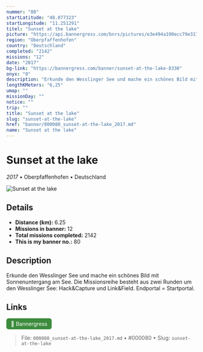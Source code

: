 ```yaml
---
nummer: "80"
startLatitude: "48.077323"
startLongitude: "11.251291"
titel: "Sunset at the lake"
picture: "https://api.bannergress.com/bnrs/pictures/e3e494a190ecc79e317bf49128248159"
region: "Oberpfaffenhofen"
country: "Deutschland"
completed: "2142"
missions: "12"
date: "2017"
bg-link: "https://bannergress.com/banner/sunset-at-the-lake-8330"
onyx: "0"
description: "Erkunde den Wesslinger See und mache ein schönes Bild mit Sonnenuntergang am See. Die Missionsreihe besteht aus zwei Runden um den Wesslinger See: Hack&Capture und Link&Field. Endportal = Startportal."
lengthKMeters: "6,25"
umap: ""
missionDay: ""
notice: ""
trip: ""
title: "Sunset at the lake"
slug: "sunset-at-the-lake"
href: "banner/000080_sunset-at-the-lake_2017.md"
name: "Sunset at the lake"
---
```

# Sunset at the lake

*2017* • Oberpfaffenhofen • Deutschland

![Sunset at the lake](https://api.bannergress.com/bnrs/pictures/e3e494a190ecc79e317bf49128248159)



## Details
- **Distance (km):** 6.25
- **Missions in banner:** 12
- **Total missions completed:** 2142
- **This is my banner no.:** 80



## Description
Erkunde den Wesslinger See und mache ein schönes Bild mit Sonnenuntergang am See. Die Missionsreihe besteht aus zwei Runden um den Wesslinger See: Hack&Capture und Link&Field. Endportal = Startportal.



## Links
<a href="https://bannergress.com/banner/sunset-at-the-lake-8330" target="_blank" style="display:inline-block;margin-right:8px;padding:6px 12px;background:#3c8b3c;color:#fff;text-decoration:none;border-radius:6px;">🔗 Bannergress</a>



> File: `000080_sunset-at-the-lake_2017.md`
> • #000080
> • Slug: `sunset-at-the-lake`
